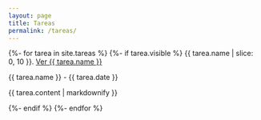 ```yaml
---
layout: page
title: Tareas
permalink: /tareas/
---
```


{%- for tarea in site.tareas %}
  {%- if tarea.visible %}
{{ tarea.name | slice: 0, 10  }}.  <a href="{{ site.baseurl }}/{{ tarea.url }}">Ver {{ tarea.name }}</a>
  <p>{{ tarea.name }} - {{ tarea.date }}</p>
  <p>{{ tarea.content | markdownify }}</p>
  <p> </p>
  {%- endif %}
{%- endfor %}
